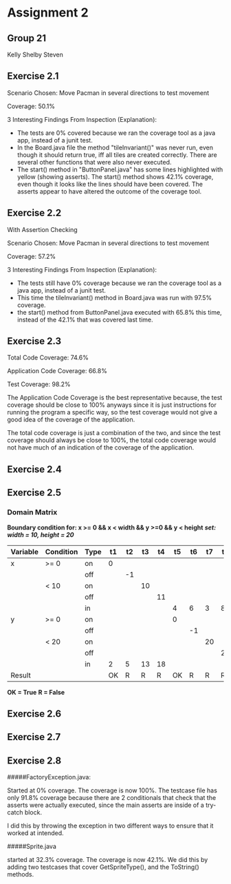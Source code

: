 Assignment 2
============

Group 21
--------
Kelly
Shelby
Steven

Exercise 2.1
------------

Scenario Chosen: Move Pacman in several directions to test movement

Coverage: 50.1%

3 Interesting Findings From Inspection (Explanation):
  * The tests are 0% covered because we ran the coverage tool as a java app,
    instead of a junit test.
  * In the Board.java file the method "tileInvariant()" was never run, even
    though it should return true, iff all tiles are created correctly. There are
    several other functions that were also never executed.
  * The start() method in "ButtonPanel.java" has some lines highlighted with
    yellow (showing asserts). The start() method shows 42.1% coverage, even
    though it looks like the lines should have been covered. The asserts appear to
    have altered the outcome of the coverage tool.


Exercise 2.2
------------

With Assertion Checking

Scenario Chosen: Move Pacman in several directions to test movement

Coverage: 57.2%

3 Interesting Findings From Inspection (Explanation):
  * The tests still have 0% coverage because we ran the coverage tool as a java
    app, instead of a junit test.
  * This time the tileInvariant() method in Board.java was run with 97.5%
    coverage.
  * the start() method from ButtonPanel.java executed with 65.8% this time,
    instead of the 42.1% that was covered last time.


Exercise 2.3
------------

Total Code Coverage: 74.6%

Application Code Coverage: 66.8%

Test Coverage: 98.2%


  The Application Code Coverage is the best representative because, the test
coverage should be close to 100% anyways since it is just instructions for
running the program a specific way, so the test coverage would not give a good
idea of the coverage of the application.

  The total code coverage is just a combination of the two, and since the test
coverage should always be close to 100%, the total code coverage would not have
much of an indication of the coverage of the application.


Exercise 2.4
------------

Exercise 2.5
------------

### Domain Matrix
**Boundary condition for: x >= 0 && x < width && y >=0 && y < height**
**_set: width = 10, height = 20_**

| Variable | Condition   | Type   | t1 | t2 | t3 | t4 | t5 | t6 | t7 | t8 |
|----------|------------|-------|----|----|----|----|----|----|----|----|
| x      | >= 0     | on   | 0   |    |     |    |    |    |    |    |
|       |          | off  |   | -1 |    |    |    |    |    |    |
|         | < 10     | on   |     |    | 10 |    |    |    |    |    |
|       |          | off  |   |    |    | 11 |    |    |    |    |
|       |      | in  |   |    |    |    | 4  | 6  | 3  | 8  |
| y      | >= 0     | on   |    |    |     |    | 0  |    |    |    |
|       |          | off  |   |    |    |    |    | -1 |    |    |
|         | < 20     | on   |     |    |    |    |    |    | 20 |    |
|       |          | off  |   |    |    |    |    |    |    | 21 |
|       |      | in  | 2   | 5  | 13 | 18 |    |    |    |    |
| Result   |            |    | OK | R  | R  | R  | OK | R  | R  | R  |

**OK = True**
**R  = False**



Exercise 2.6
------------

Exercise 2.7
------------

Exercise 2.8
------------

#####FactoryException.java:

Started at 0% coverage. The coverage is now 100%. The testcase file has only
91.8% coverage because there are 2 conditionals that check that the asserts
were actually executed, since the main asserts are inside of a try-catch block.

I did this by throwing the exception in two different ways to ensure that it
worked at intended.

#####Sprite.java

started at 32.3% coverage. The coverage is now 42.1%. We did this by adding two
testcases that cover GetSpriteType(), and the ToString() methods.
